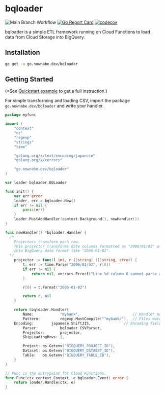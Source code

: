 bqloader
========

![Main Branch Workflow](https://github.com/nownabe/go-bqloader/workflows/Main%20Branch%20Workflow/badge.svg)
[![Go Report Card](https://goreportcard.com/badge/github.com/nownabe/go-bqloader)](https://goreportcard.com/report/github.com/nownabe/go-bqloader)
[![codecov](https://codecov.io/gh/nownabe/go-bqloader/branch/main/graph/badge.svg)](https://codecov.io/gh/nownabe/go-bqloader)

bqloader is a simple ETL framework running on Cloud Functions to load data from Cloud Storage into BigQuery.

## Installation

```bash
go get -u go.nownabe.dev/bqloader
```

## Getting Started

(*See [Quickstart example](https://github.com/nownabe/go-bqloader/tree/main/examples/quickstart) to get a full instruction.)

For simple transforming and loading CSV, import the package `go.nownabe.dev/bqloader` and write your handler.

```go
package myfunc

import (
	"context"
	"os"
	"regexp"
	"strings"
	"time"

	"golang.org/x/text/encoding/japanese"
	"golang.org/x/xerrors"

	"go.nownabe.dev/bqloader"
)

var loader bqloader.BQLoader

func init() {
	var err error
	loader, err = bqloader.New()
	if err != nil {
		panic(err)
	}
	loader.MustAddHandler(context.Background(), newHandler())
}

func newHandler() *bqloader.Handler {
  /*
    Projectors transform each row.
    This projector transforms date columns formatted as "2006/01/02" at the first column
    into BigQuery date format like "2006-01-02".
  */
	projector := func(l int, r []string) ([]string, error) {
		t, err := time.Parse("2006/01/02", r[0])
		if err != nil {
			return nil, xerrors.Errorf("Line %d column 0 cannot parse as a date: %w", l, err)
		}

		r[0] = t.Format("2006-01-02")

		return r, nil
	}

	return &bqloader.Handler{
		Name:            "mybank",                        // Handler name used in logging.
		Pattern:         regexp.MustCompile("^mybank/"),  // Files matching this pattern are processed with this handler.
    Encoding:        japanese.ShiftJIS,               // Encoding field specifies the encoding of input files.
		Parser:          bqloader.CSVParser,
		Projector:       projector,
		SkipLeadingRows: 1,

		Project: os.Getenv("BIGQUERY_PROJECT_ID"),
		Dataset: os.Getenv("BIGQUERY_DATASET_ID"),
		Table:   os.Getenv("BIGQUERY_TABLE_ID"),
	}
}

// Func is the entrypoint for Cloud Functions.
func Func(ctx context.Context, e bqloader.Event) error {
	return loader.Handle(ctx, e)
}
```
